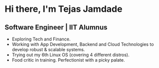 # Hi there, I'm Tejas Jamdade
## Software Engineer | IIT Alumnus

- Exploring Tech and Finance.
- Working with App Development, Backend and Cloud Technologies to develop robust & scalable systems.
- Trying out my 6th Linux OS (covering 4 different distros).
- Food critic in training. Perfectionist with a picky palate.
